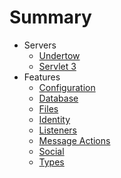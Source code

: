 # Summary

* Servers
  * [Undertow](docs/servers/undertow.md)
  * [Servlet 3](docs/servers/servlet3.md)
* Features
  * [Configuration](docs/features/configuration.md)
  * [Database](docs/features/database.md)
  * [Files](docs/features/files.md)
  * [Identity](docs/features/identity.md)
  * [Listeners](docs/features/listeners.md)
  * [Message Actions](docs/features/message-actions.md)
  * [Social](features/social.md)
  * [Types](docs/features/types.md)
